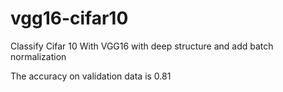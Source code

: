 # vgg16-cifar10


Classify Cifar 10 With VGG16 with deep structure and add batch normalization


The accuracy on validation data is 0.81